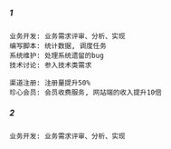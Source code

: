##### 1

    业务开发: 业务需求评审、分析、实现
    编写脚本: 统计数据, 调度任务
    系统维护: 处理系统遗留的bug
    技术讨论: 参入技术类需求

    渠道注册: 注册量提升50%
    珍心会员: 会员收费服务, 网站端的收入提升10倍

##### 2

    业务开发: 业务需求评审、分析、实现
